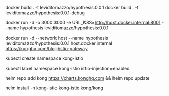 docker build . -t leviditomazzo/hypothesis:0.0.1
docker build . -t leviditomazzo/hypothesis:0.0.1-debug

docker run -d -p 3000:3000 -e URL_K8S=http://host.docker.internal:8001 --name hypothesis leviditomazzo/hypothesis:0.0.1


docker run -d --network host --name hypothesis leviditomazzo/hypothesis:0.0.1
host.docker.internal
https://konghq.com/blog/istio-gateway

kubectl create namespace kong-istio

kubectl label namespace kong-istio istio-injection=enabled

helm repo add kong https://charts.konghq.com && helm repo update

helm install -n kong-istio kong-istio kong/kong